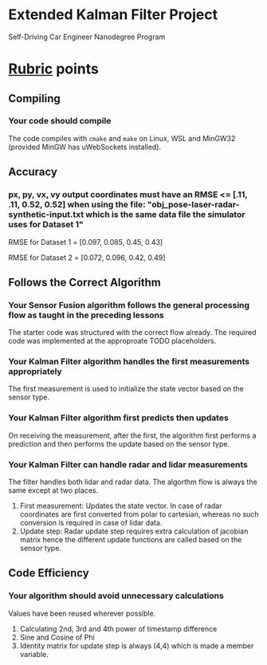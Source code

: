 # Extended Kalman Filter Project
Self-Driving Car Engineer Nanodegree Program

# [Rubric](https://review.udacity.com/#!/rubrics/748/view) points
## Compiling

### Your code should compile

The code compiles with `cmake` and `make` on Linux, WSL and MinGW32 (provided MinGW has uWebSockets installed).

## Accuracy

### px, py, vx, vy output coordinates must have an RMSE <= [.11, .11, 0.52, 0.52] when using the file: "obj_pose-laser-radar-synthetic-input.txt which is the same data file the simulator uses for Dataset 1"

RMSE for Dataset 1 = [0.097, 0.085, 0.45, 0.43]

RMSE for Dataset 2 = [0.072, 0.096, 0.42, 0.49]

## Follows the Correct Algorithm

### Your Sensor Fusion algorithm follows the general processing flow as taught in the preceding lessons
The starter code was structured with the correct flow already. The required code was implemented at the approproate TODO placeholders.

### Your Kalman Filter algorithm handles the first measurements appropriately
The first measurement is used to initialize the state vector based on the sensor type.

### Your Kalman Filter algorithm first predicts then updates
On receiving the measurement, after the first, the algorithm first performs a prediction and then performs the update based on the sensor type.

### Your Kalman Filter can handle radar and lidar measurements
The filter handles both lidar and radar data. The algorthm flow is always the same except at two places. 

1. First measurement: Updates the state vector. In case of radar coordinates are first converted from polar to cartesian, whereas no such conversion is required in case of lidar data.
2. Update step: Radar update step requires extra calculation of jacobian matrix hence the different update functions are called based on the sensor type.

## Code Efficiency

### Your algorithm should avoid unnecessary calculations
Values have been reused wherever possible.
1. Calculating 2nd, 3rd and 4th power of timestamp difference
2. Sine and Cosine of Phi 
3. Identity matrix for update step is always (4,4) which is made a member variable.

